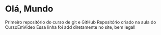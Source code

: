 # Olá, Mundo
 Primeiro repositório do curso de git e GitHub
 Repositório criado na aula do CursoEmVideo
Essa linha foi add diretamente no site, bem legal!
